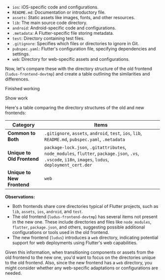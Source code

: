 - `ios`: iOS-specific code and configurations.
- `README.md`: Documentation or introductory file.
- `assets`: Static assets like images, fonts, and other resources.
- `lib`: The main source code directory.
- `android`: Android-specific code and configurations.
- `.metadata`: A Flutter-specific file storing metadata.
- `test`: Directory containing test files.
- `.gitignore`: Specifies which files or directories to ignore in Git.
- `pubspec.yaml`: Flutter's configuration file, specifying dependencies and settings.
- `web`: Directory for web-specific assets and configurations.

Now, let's compare these with the directory structure of the old frontend (`ludus-frontend-devtmp`) and create a table outlining the similarities and differences.

Finished working

Show work

Here's a table comparing the directory structures of the old and new frontends:

|Category|Items|
|---|---|
|**Common to Both**|`.gitignore`, `assets`, `android`, `test`, `ios`, `lib`, `README.md`, `pubspec.yaml`, `.metadata`|
|**Unique to Old Frontend**|`package-lock.json`, `.gitattributes`, `node_modules`, `flutter`, `package.json`, `.vs`, `.vscode`, `i18n`, `images`, `ludus`, `deployment_cert.der`|
|**Unique to New Frontend**|`web`|

**Observations:**

- Both frontends share core directories typical of Flutter projects, such as `lib`, `assets`, `ios`, `android`, and `test`.
- The old frontend (`ludus-frontend-devtmp`) has several items not present in the new one. These include directories and files like `node_modules`, `flutter`, `package.json`, and others, suggesting possible additional configurations or tools used in the old frontend.
- The new frontend (`ludus`) introduces a `web` directory, indicating potential support for web deployments using Flutter's web capabilities.

Given this information, when transitioning components or assets from the old frontend to the new one, you'd want to focus on the directories unique to the old frontend. Also, since the new frontend has a `web` directory, you might consider whether any web-specific adaptations or configurations are needed.